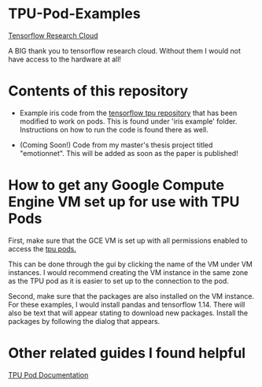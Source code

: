 # TPU-Pod-Examples

[Tensorflow Research Cloud](https://www.tensorflow.org/tfrc/)

A BIG thank you to tensorflow research cloud. Without them I would not have access to the hardware at all!

# Contents of this repository 

- Example iris code from the [tensorflow tpu repository](https://github.com/tensorflow/tpu/tree/master/models/samples/core/get_started) that has been modified to work on pods. This is found under 'iris example' folder. Instructions on how to run the code is found there as well.

- (Coming Soon!) Code from my master's thesis project titled "emotionnet". This will be added as soon as the paper is published!

# How to get any Google Compute Engine VM set up for use with TPU Pods

First, make sure that the GCE VM is set up with all permissions enabled to access the [tpu pods.](https://github.com/tensorflow/tpu/issues/596)

This can be done through the gui by clicking the name of the VM under VM instances. I would recommend creating the VM instance in the same zone as the TPU pod as it is easier to set up to the connection to the pod. 

Second, make sure that the packages are also installed on the VM instance. For these examples, I would install pandas and tensorflow 1.14. There will also be text that will appear stating to download new packages. Install the packages by following the dialog that appears. 

# Other related guides I found helpful 

[TPU Pod Documentation](https://cloud.google.com/tpu/docs/training-on-tpu-pods)
